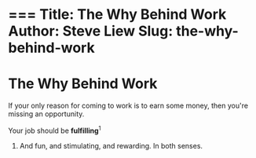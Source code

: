 ===
Title: The Why Behind Work
Author: Steve Liew
Slug: the-why-behind-work
===
# The Why Behind Work
If your only reason for coming to work is to earn some money, then you're missing an opportunity.

Your job should be **fulfilling**<sup>1</sup>

1. And fun, and stimulating, and rewarding.  In both senses.
